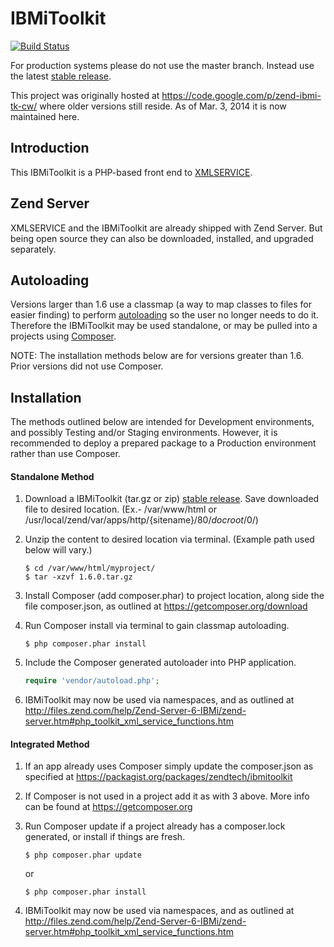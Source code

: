 IBMiToolkit
==========

[![Build Status](https://travis-ci.org/zendtech/IbmiToolkit.svg?branch=master)](https://travis-ci.org/zendtech/IbmiToolkit)

For production systems please do not use the master branch.  Instead use the latest 
[stable release](https://github.com/zendtech/IbmiToolkit/releases/latest).

This project was originally hosted at https://code.google.com/p/zend-ibmi-tk-cw/ 
where older versions still reside. As of Mar. 3, 2014 it is now maintained here.

Introduction
------------

This IBMiToolkit is a PHP-based front end to [XMLSERVICE](http://www.youngiprofessionals.com/wiki/XMLSERVICE).

Zend Server
-----------

XMLSERVICE and the IBMiToolkit are already shipped with Zend Server. But being 
open source they can also be downloaded, installed, and upgraded separately.

Autoloading
-----------

Versions larger than 1.6 use a classmap (a way to map classes to files for easier finding) 
to perform [autoloading](http://php.net/manual/en/language.oop5.autoload.php) so 
the user no longer needs to do it.  Therefore the IBMiToolkit may be used standalone, 
or may be pulled into a projects using [Composer](https://getcomposer.org/).

NOTE: The installation methods below are for versions greater than 1.6. Prior 
versions did not use Composer.

Installation
------------

The methods outlined below are intended for Development environments, and possibly 
Testing and/or Staging environments. However, it is recommended to deploy a prepared 
package to a Production environment rather than use Composer.

#### Standalone Method

1. Download a IBMiToolkit (tar.gz or zip) [stable release](https://github.com/zendtech/IbmiToolkit/releases/latest). 
Save downloaded file to desired location. (Ex.- /var/www/html or /usr/local/zend/var/apps/http/{sitename}/80/_docroot_/0/)

2. Unzip the content to desired location via terminal. (Example path used below will vary.)

    ```console
    $ cd /var/www/html/myproject/
    $ tar -xzvf 1.6.0.tar.gz
    ```

3. Install Composer (add composer.phar) to project location, along side the file 
composer.json, as outlined at https://getcomposer.org/download
    
4. Run Composer install via terminal to gain classmap autoloading.
    
    ```console
    $ php composer.phar install
    ```

5. Include the Composer generated autoloader into PHP application.
    
    ```php
    require 'vendor/autoload.php';
    ```

6. IBMiToolkit may now be used via namespaces, and as outlined at 
http://files.zend.com/help/Zend-Server-6-IBMi/zend-server.htm#php_toolkit_xml_service_functions.htm

#### Integrated Method

1. If an app already uses Composer simply update the composer.json 
as specified at https://packagist.org/packages/zendtech/ibmitoolkit
    
2. If Composer is not used in a project add it as with 3 above. More info can be 
found at https://getcomposer.org
    
3. Run Composer update if a project already has a composer.lock generated, or install if things are fresh.
    
    ```console
    $ php composer.phar update
    ```

    or

    ```console
    $ php composer.phar install
    ```

4. IBMiToolkit may now be used via namespaces, and as outlined at 
http://files.zend.com/help/Zend-Server-6-IBMi/zend-server.htm#php_toolkit_xml_service_functions.htm

